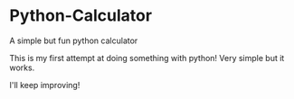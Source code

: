 # Python-Calculator
A simple but fun python calculator

This is my first attempt at doing something with python! Very simple but it works. 

I'll keep improving!

